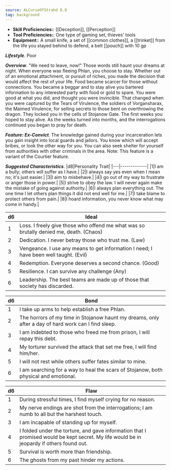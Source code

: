 ```yaml
---
source: ALCurseOfStrahd 8.0
tag: background
---
```



- **Skill Proficiencies:**: [[Deception]], [[Perception]]
- **Tool Proficiencies:**: One type of gaming set, thieves' tools
- **Equipment:**: A small knife, a set of [[common clothes]], a [[trinket]] from the life you stayed behind to defend, a belt [[pouch]] with 10 gp


**_Lifestyle_**. Poor

**_Overview_**. "We need to leave, now!" Those words still haunt your dreams at night. When everyone was fleeing Phlan, you choose to stay. Whether out of an emotional attachment, or pursuit of riches, you made the decision that would affect the rest of your life.
Food became scarcer for those without connections. You became a beggar and to stay alive you bartered information to any interested party with food or gold to spare. You were good at what you did, and thought you were invincible. That changed when you were captured by the Tears of Virulence, the soldiers of Vorgansharax, the Maimed Virulence, for selling secrets to those bent on overthrowing the dragon. They locked you in the cells of Stojanow Gate. The first weeks you hoped to stay alive. As the weeks turned into months, and the interrogations continued you began to pray for death.

**_Feature: Ex-Convict_**. The knowledge gained during your incarceration lets you gain insight into local guards and jailors. You know which will accept bribes, or look the other way for you. You can also seek shelter for yourself from authorities with other criminals in the area. Note: This feature is a variant of the Courtier feature.

**_Suggested Characteristics_**. |d8|Personality Trait|
|---|-------------|
|1|I am a bully; others will suffer as I have.|
|2|I always say yes even when I mean no; it's just easier.|
|3|I aim to misbehave.|
|4|I go out of my way to frustrate or anger those in power.|
|5|I strive to obey the law. I will never again make the mistake of going against authority.|
|6|I always plan everything out. The one time I let others plan things it did not end well for me.|
|7|I take blame to protect others from pain.|
|8|I hoard information, you never know what may come in handy.|

|d6|Ideal|
|---|-------------|
|1|Loss. I freely give those who offend me what was so brutally denied me, death. (Chaos)|
|2|Dedication. I never betray those who trust me. (Law)|
|3|Vengeance. I use any means to get information I need; I have been well taught. (Evil)|
|4|Redemption. Everyone deserves a second chance. (Good)|
|5|Resilience. I can survive any challenge (Any)|
|6|Leadership. The best teams are made up of those that society has discarded.|

|d6|Bond|
|---|-------------|
|1|I take up arms to help establish a free Phlan.|
|2|The horrors of my time in Stojanow haunt my dreams, only after a day of hard work can I find sleep.|
|3|I am indebted to those who freed me from prison, I will repay this debt.|
|4|My torturer survived the attack that set me free, I will find him/her.|
|5|I will not rest while others suffer fates similar to mine.|
|6|I am searching for a way to heal the scars of Stojanow, both physical and emotional.|

|d6|Flaw|
|---|-------------|
|1|During stressful times, I find myself crying for no reason.|
|2|My nerve endings are shot from the interrogations; I am numb to all but the harshest touch.|
|3|I am incapable of standing up for myself.|
|4|I folded under the torture, and gave information that I promised would be kept secret. My life would be in jeopardy if others found out.|
|5|Survival is worth more than friendship.|
|6|The ghosts from my past hinder my actions.|

